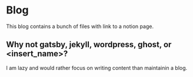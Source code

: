 # Blog
This blog contains a bunch of files with link to a notion page. 

## Why not gatsby, jekyll, wordpress, ghost, or <insert_name>?
I am lazy and would rather focus on writing content than maintainin a blog.
